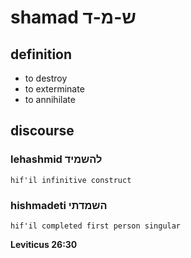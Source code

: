 # shamad ש-מ-ד

## definition

- to destroy
- to exterminate
- to annihilate

## discourse

### lehashmid להשמיד

	hif'il infinitive construct

### hishmadeti השמדתי

	hif'il completed first person singular

**Leviticus 26:30**